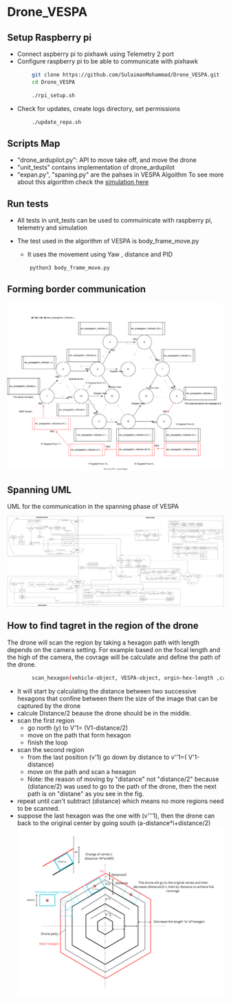 # Drone_VESPA

## Setup Raspberry pi
- Connect aspberry pi to pixhawk using Telemetry 2 port
- Configure raspberry pi to be able to communicate with pixhawk 

```bash
        git clone https://github.com/SulaimanMohammad/Drone_VESPA.git
        cd Drone_VESPA
``` 
```bash
        ./rpi_setup.sh
```
- Check for updates, create logs directory, set permissions 

```bash
        ./update_repo.sh
``` 

## Scripts Map 
- "drone_ardupilot.py": API to move take off, and move the drone 
- "unit_tests" contains implementation of drone_ardupilot 
- "expan.py", "spaning.py" are the pahses in VESPA Algoithm 
    To see more about this algorithm check the [simulation here](https://github.com/SulaimanMohammad/self-organized-uav)


## Run tests 
- All tests in unit_tests can be used to commuinicate with raspberry pi, telemetry and simulation 
- The test used in the algorithm of VESPA is  body_frame_move.py 
    - It uses the movement using Yaw , distance and PID 
    
    ```bash
        python3 body_frame_move.py
    ``` 
## Forming border communication 
![Alt text](https://github.com/SulaimanMohammad/Drone_VESPA/blob/main/.exp/forming_border.svg)
## Spanning UML 
UML for the communication in the spanning phase of VESPA

![Alt text](https://github.com/SulaimanMohammad/Drone_VESPA/blob/main/.exp/spanning_process.png)


## How to find tagret in the region of the drone
The drone will scan the region by taking a hexagon path with length depends on the camera setting.
For example based on the focal length and the high of the camera, the covrage will be calculate and define the path of the drone.

```bash
        scan_hexagon(vehicle-object, VESPA-object, orgin-hex-length ,camera_image_width, scan_time)
```

- It will start by calculating the distance between two successive hexagons that confine between them the size of the image that can be captured by the drone
- calcule Distance/2 beause the drone should be in the middle.
- scan the first region
    - go north (y) to V'1= (V1-distance/2)
    - move on the path that form hexagon
    - finish the loop
- scan the second region
    - from the last position (v'1) go down by distance to v''1=( V'1-distance)
    - move on the path and scan a hexagon
    - Note: the reason of moving by "distance" not "distance/2" because (distance/2) was used to go to the path of the drone, then the next path is on "distane" as you see in the fig.
- repeat until can't subtract (distance) which means no more regions need to be scanned.
- suppose the last hexagon was the one with (v'''1), then the drone can back to the original center
by going south (a-distance*i+distance/2)
![Alt text](https://github.com/SulaimanMohammad/Drone_VESPA/blob/main/.exp/coverage.png)
